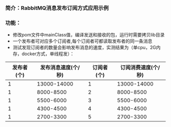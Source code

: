 ### 简介：RabbitMQ消息发布订阅方式应用示例
### 功能：
- 修改pom文件中mainClass值，编译发送和接收的包，运行时需要拷贝lib目录
- 一个发布者可对应多个订阅者,每个订阅者可都读取发布者的同一条消息
- 测试发现订阅者的数量会影响发布消息的速度，实测结果为（单cpu，2G内存，docker方式，单线程发）：

发布者(个) | 发布消息速度(个/秒) | 订阅者(个) | 订阅消费速度(个/秒)
-|-|-|-
1 | 13000-14000 | 1 | 13000-14000 
1 | 8000-8500 | 2 | 8000-8500 
1 | 5500-6000 | 3 | 5500-6000 
1 | 4300-4500 | 4 | 4300-4500 
1 | 2700-3300 | 5 | 2700-3300 
